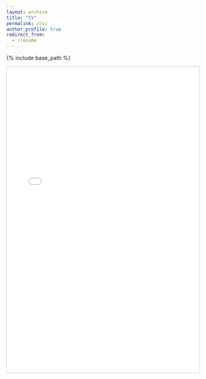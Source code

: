 ```yaml
---
layout: archive
title: "CV"
permalink: /cv/
author_profile: true
redirect_from:
  - /resume
---
```


{% include base_path %}

<iframe src="{{ '/assets/cv.pdf' | relative_url }}"  
        width="100%"  
        height="800px"  
        style="border:1px solid #ccc;"  
        title="Curriculum Vitae">
</iframe>
